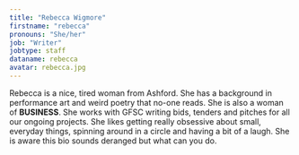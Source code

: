 ```yaml
---
title: "Rebecca Wigmore"
firstname: "rebecca"
pronouns: "She/her"
job: "Writer"
jobtype: staff
dataname: rebecca
avatar: rebecca.jpg
---
```


Rebecca is a nice, tired woman from Ashford. She has a background in performance art and weird poetry that no-one reads. She is also a woman of **BUSINESS**. She works with GFSC writing bids, tenders and pitches for all our ongoing projects. She likes getting really obsessive about small, everyday things, spinning around in a circle and having a bit of a laugh. She is aware this bio sounds deranged but what can you do.
